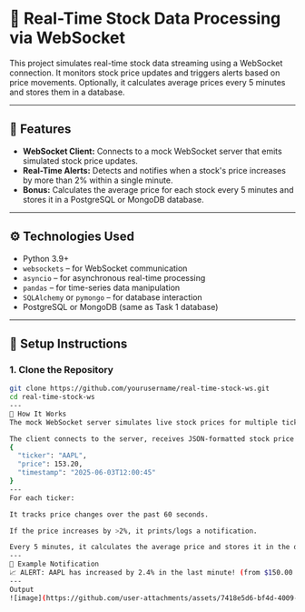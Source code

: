 # 🔌 Real-Time Stock Data Processing via WebSocket

This project simulates real-time stock data streaming using a WebSocket connection. It monitors stock price updates and triggers alerts based on price movements. Optionally, it calculates average prices every 5 minutes and stores them in a database.

---

## 🎯 Features

- **WebSocket Client:** Connects to a mock WebSocket server that emits simulated stock price updates.
- **Real-Time Alerts:** Detects and notifies when a stock's price increases by more than 2% within a single minute.
- **Bonus:** Calculates the average price for each stock every 5 minutes and stores it in a PostgreSQL or MongoDB database.

---

## ⚙️ Technologies Used

- Python 3.9+
- `websockets` – for WebSocket communication
- `asyncio` – for asynchronous real-time processing
- `pandas` – for time-series data manipulation
- `SQLAlchemy` or `pymongo` – for database interaction
- PostgreSQL or MongoDB (same as Task 1 database)

---

## 🔧 Setup Instructions

### 1. Clone the Repository
```bash
git clone https://github.com/yourusername/real-time-stock-ws.git
cd real-time-stock-ws
---
🧠 How It Works
The mock WebSocket server simulates live stock prices for multiple tickers.

The client connects to the server, receives JSON-formatted stock price messages like:
{
  "ticker": "AAPL",
  "price": 153.20,
  "timestamp": "2025-06-03T12:00:45"
}
---
For each ticker:

It tracks price changes over the past 60 seconds.

If the price increases by >2%, it prints/logs a notification.

Every 5 minutes, it calculates the average price and stores it in the database.
---
🔔 Example Notification
📈 ALERT: AAPL has increased by 2.4% in the last minute! (from $150.00 to $153.60)
---
Output
![image](https://github.com/user-attachments/assets/7418e5d6-bf4d-4009-b83c-b626ad5fc83b)
